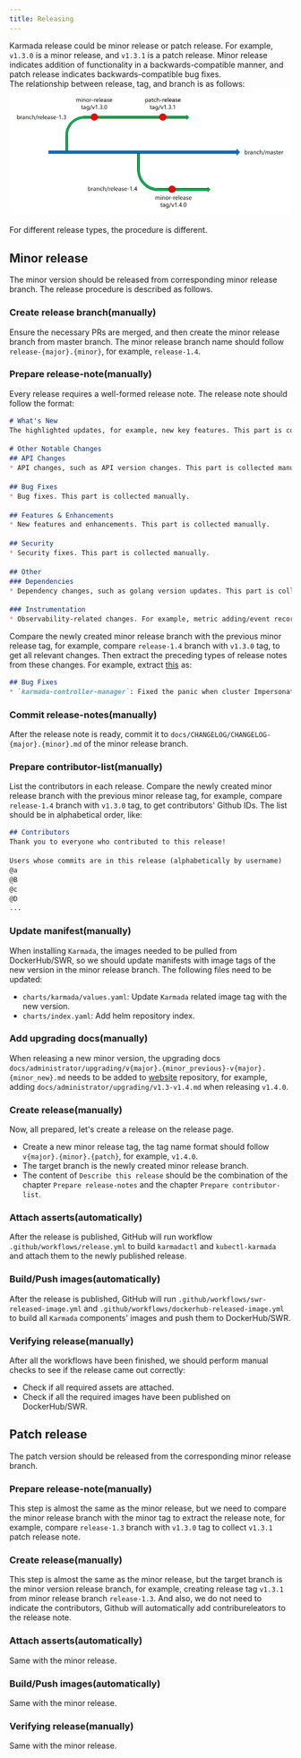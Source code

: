 ```yaml
---
title: Releasing
---
```


Karmada release could be minor release or patch release. For example, `v1.3.0` is a minor release, and `v1.3.1` is a patch release. Minor release indicates addition of functionality in a backwards-compatible manner, and patch release indicates backwards-compatible bug fixes.  
 The relationship between release, tag, and branch is as follows:
![img](../resources/developers/releasing.png)

For different release types, the procedure is different.

## Minor release
The minor version should be released from corresponding minor release branch. The release procedure is described as follows.

### Create release branch(manually)
Ensure the necessary PRs are merged, and then create the minor release branch from master branch. The minor release branch name should follow `release-{major}.{minor}`, for example, `release-1.4`.  

### Prepare release-note(manually)
Every release requires a well-formed release note. The release note should follow the format:
```md
# What's New
The highlighted updates, for example, new key features. This part is collected manually.

# Other Notable Changes
## API Changes
* API changes, such as API version changes. This part is collected manually.

## Bug Fixes
* Bug fixes. This part is collected manually.

## Features & Enhancements
* New features and enhancements. This part is collected manually.

## Security
* Security fixes. This part is collected manually.

## Other
### Dependencies
* Dependency changes, such as golang version updates. This part is collected manually.

### Instrumentation
* Observability-related changes. For example, metric adding/event recording.
```
Compare the newly created minor release branch with the previous minor release tag, for example, compare `release-1.4` branch with `v1.3.0` tag, to get all relevant changes. Then extract the preceding types of release notes from these changes. For example, extract [this](https://github.com/karmada-io/karmada/pull/2675) as:
```md
## Bug Fixes
* `karmada-controller-manager`: Fixed the panic when cluster ImpersonatorSecretRef is nil.
```

### Commit release-notes(manually)
After the release note is ready, commit it to `docs/CHANGELOG/CHANGELOG-{major}.{minor}.md` of the minor release branch.

### Prepare contributor-list(manually)
List the contributors in each release. Compare the newly created minor release branch with the previous minor release tag, for example, compare `release-1.4` branch with `v1.3.0` tag, to get contributors' Github IDs. The list should be in alphabetical order, like:
```md
## Contributors
Thank you to everyone who contributed to this release!

Users whose commits are in this release (alphabetically by username)
@a
@B
@c
@D
...
```

### Update manifest(manually)
When installing `Karmada`, the images needed to be pulled from DockerHub/SWR, so we should update manifests with image tags of the new version in the minor release branch. The following files need to be updated:
* `charts/karmada/values.yaml`: Update `Karmada` related image tag with the new version.
* `charts/index.yaml`: Add helm repository index.

### Add upgrading docs(manually)
When releasing a new minor version, the upgrading docs `docs/administrator/upgrading/v{major}.{minor_previous}-v{major}.{minor_new}.md` needs to be added to [website](https://github.com/karmada-io/website) repository, for example, adding `docs/administrator/upgrading/v1.3-v1.4.md` when releasing `v1.4.0`.

### Create release(manually)
Now, all prepared, let's create a release on the release page.  
* Create a new minor release tag, the tag name format should follow `v{major}.{minor}.{patch}`, for example, `v1.4.0`. 
* The target branch is the newly created minor release branch.
* The content of `Describe this release` should be the combination of the chapter `Prepare release-notes` and the chapter `Prepare contributor-list`.


### Attach asserts(automatically)
After the release is published, GitHub will run workflow `.github/workflows/release.yml` to build `karmadactl` and `kubectl-karmada` and attach them to the newly published release.


### Build/Push images(automatically)
After the release is published, GitHub will run `.github/workflows/swr-released-image.yml` and `.github/workflows/dockerhub-released-image.yml` to build all `Karmada` components' images and push them to DockerHub/SWR.

### Verifying release(manually)
After all the workflows have been finished, we should perform manual checks to see if the release came out correctly:
 * Check if all required assets are attached.
 * Check if all the required images have been published on DockerHub/SWR.

## Patch release
The patch version should be released from the corresponding minor release branch.

### Prepare release-note(manually)
This step is almost the same as the minor release, but we need to compare the minor release branch with the minor tag to extract the release note, for example, compare `release-1.3` branch with `v1.3.0` tag to collect `v1.3.1` patch release note.

### Create release(manually)
This step is almost the same as the minor release, but the target branch is the minor version release branch, for example, creating release tag `v1.3.1` from minor release branch `release-1.3`.
And also, we do not need to indicate the contributors, Github will automatically add contribureleators to the release note.

### Attach asserts(automatically)
Same with the minor release.

### Build/Push images(automatically)
Same with the minor release.

### Verifying release(manually)
Same with the minor release.
